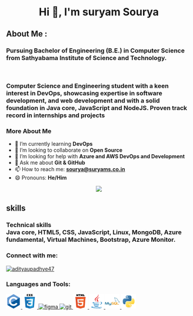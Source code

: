 <h1 align="center">Hi 👋, I'm suryam Sourya</h1>


<h2>About Me : </h2>
<h3>Pursuing Bachelor of Engineering (B.E.) in Computer Science from Sathyabama Institute of Science and Technology.</h3>
</br>
<h3>Computer Science and Engineering student with a keen interest in DevOps, showcasing
expertise in software development, and web development and with a solid foundation in Java core,
JavaScript and NodeJS. Proven track record in internships and projects</h3>

<!-- - 🔭 I’m currently working on  -->
<h3>More About Me </h3> 

- 🌱 I’m currently learning **DevOps**
- 👯 I’m looking to collaborate on **Open Source**
- 🤔 I’m looking for help with **Azure and AWS DevOps and Development**
- 💬 Ask me about **Git & GitHub**
- 📫 How to reach me: **sourya@suryams.co.in** 
- 😄 Pronouns: **He/Him**
<!-- - ⚡ Fun fact:  -->

<p align="center"> <img src= "https://komarev.com/ghpvc/?username=suryam-sourya&label=Profile%20views&color=0e75b6&style=flat" /> </p>

<h2>skills</h2>
<h3>Technical skills
</br>
Java core, HTML5, CSS, JavaScript, Linux, MongoDB, Azure
fundamental, Virtual Machines, Bootstrap, Azure Monitor. </h3>
<!-- bages and trophy
<h2> More About Me : </h2>
<p align="left"> <a href="https://github.com/ryo-ma/github-profile-trophy"><img src="https://github-profile-trophy.vercel.app/?username=suryam-sourya" alt="suryam-sourya" /></a> </p>
--!>

<h3 align="left">Connect with me:</h3>
<p align="left">
<a href="https://www.linkedin.com/in/suryam-sourya/" target="blank"><img align="center" src="https://raw.githubusercontent.com/rahuldkjain/github-profile-readme-generator/master/src/images/icons/Social/linked-in-alt.svg" alt="adityaupadhye47" height="30" width="40" /></a>
</p>

<h3 align="left">Languages and Tools:</h3>
<p align="left"> <a href="https://www.cprogramming.com/" target="_blank"> <img src="https://raw.githubusercontent.com/devicons/devicon/master/icons/c/c-original.svg" alt="c" width="40" height="40"/> </a> <a href="https://www.w3schools.com/css/" target="_blank"> <img src="https://raw.githubusercontent.com/devicons/devicon/master/icons/css3/css3-original-wordmark.svg" alt="css3" width="40" height="40"/> </a> <a href="https://www.figma.com/" target="_blank"> <img src="https://www.vectorlogo.zone/logos/figma/figma-icon.svg" alt="figma" width="40" height="40"/> </a> <a href="https://git-scm.com/" target="_blank"> <img src="https://www.vectorlogo.zone/logos/git-scm/git-scm-icon.svg" alt="git" width="40" height="40"/> </a> <a href="https://www.w3.org/html/" target="_blank"> <img src="https://raw.githubusercontent.com/devicons/devicon/master/icons/html5/html5-original-wordmark.svg" alt="html5" width="40" height="40"/> </a> <a href="https://www.java.com" target="_blank"> <img src="https://raw.githubusercontent.com/devicons/devicon/master/icons/java/java-original.svg" alt="java" width="40" height="40"/> </a> <a href="https://www.mysql.com/" target="_blank"> <img src="https://raw.githubusercontent.com/devicons/devicon/master/icons/mysql/mysql-original-wordmark.svg" alt="mysql" width="40" height="40"/> </a> <a href="https://www.python.org" target="_blank"> <img src="https://raw.githubusercontent.com/devicons/devicon/master/icons/python/python-original.svg" alt="python" width="40" height="40"/> </a> </p>

<!-- most used and etc
<p><img align="center" src="https://github-readme-stats.vercel.app/api/top-langs?username=suryam-sourya&show_icons=true&locale=en&layout=compact" alt="suryam-sourya" /></p>

<p>&nbsp;<img align="center" src="https://github-readme-stats.vercel.app/api?username=suryam-sourya&show_icons=true&locale=en" alt="suryam-sourya" /></p>

<p><img align="center" src="https://github-readme-streak-stats.herokuapp.com/?user=suryam-souryae&" alt="suryam-sourya" /></p>

--!>

